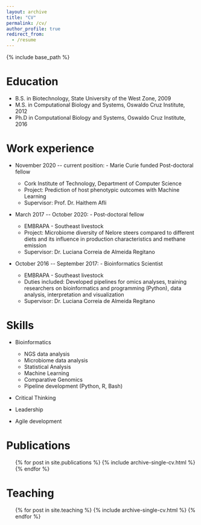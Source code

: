 ```yaml
---
layout: archive
title: "CV"
permalink: /cv/
author_profile: true
redirect_from:
  - /resume
---
```


{% include base_path %}

Education
======
* B.S. in Biotechnology, State University of the West Zone, 2009
* M.S. in Computational Biology and Systems, Oswaldo Cruz Institute, 2012   
* Ph.D in Computational Biology and Systems, Oswaldo Cruz Institute, 2016 

Work experience
======
* November 2020 -- current position: -	Marie Curie funded Post-doctoral fellow
  * Cork Institute of Technology, Department of Computer Science
  * Project: Prediction of host phenotypic outcomes with Machine Learning
  * Supervisor: Prof. Dr. Haithem Afli

* March 2017 -- October 2020: -	Post-doctoral fellow
  * EMBRAPA - Southeast livestock
  * Project: Microbiome diversity of Nelore steers compared to different diets and its influence in production characteristics and methane emission
  * Supervisor: Dr. Luciana Correia de Almeida Regitano
  
* October 2016 -- September 2017: -	Bioinformatics Scientist 
  * EMBRAPA - Southeast livestock
  * Duties included: Developed pipelines for omics analyses, training researchers on bioinformatics and programming (Python), data analysis, interpretation and visualization 
  * Supervisor: Dr. Luciana Correia de Almeida Regitano
  
Skills
======
* Bioinformatics
  * NGS data analysis
  * Microbiome data analysis
  * Statistical Analysis
  * Machine Learning
  * Comparative Genomics
  * Pipeline development (Python, R, Bash)

* Critical Thinking
* Leadership
* Agile development

Publications
======
  <ul>{% for post in site.publications %}
    {% include archive-single-cv.html %}
  {% endfor %}</ul>
  

Teaching
======
  <ul>{% for post in site.teaching %}
    {% include archive-single-cv.html %}
  {% endfor %}</ul>
  

